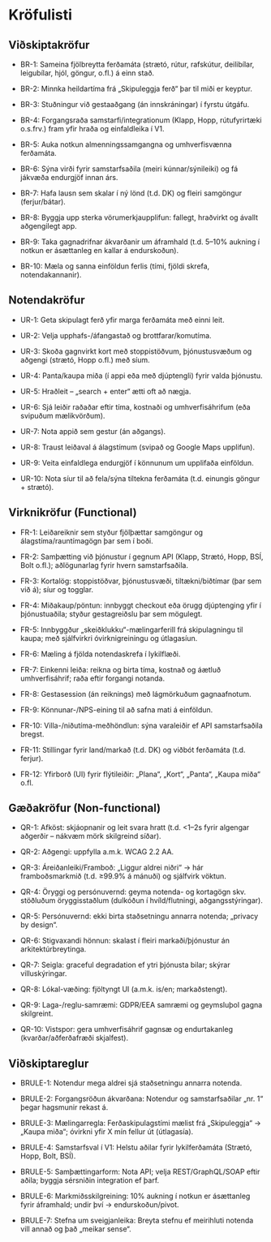 # Kröfulisti

## Viðskiptakröfur

- BR-1: Sameina fjölbreytta ferðamáta (strætó, rútur, rafskútur, deilibílar, leigubílar, hjól, göngur, o.fl.) á einn stað.

- BR-2: Minnka heildartíma frá „Skipuleggja ferð“ þar til miði er keyptur.

- BR-3: Stuðningur við gestaaðgang (án innskráningar) í fyrstu útgáfu.

- BR-4: Forgangsraða samstarfi/integrationum (Klapp, Hopp, rútufyrirtæki o.s.frv.) fram yfir hraða og einfaldleika í V1.

- BR-5: Auka notkun almenningssamgangna og umhverfisvænna ferðamáta.

- BR-6: Sýna virði fyrir samstarfsaðila (meiri kúnnar/sýnileiki) og fá jákvæða endurgjöf innan árs.

- BR-7: Hafa lausn sem skalar í ný lönd (t.d. DK) og fleiri samgöngur (ferjur/bátar).

- BR-8: Byggja upp sterka vörumerkjaupplifun: fallegt, hraðvirkt og ávallt aðgengilegt app.

- BR-9: Taka gagnadrifnar ákvarðanir um áframhald (t.d. 5–10% aukning í notkun er ásættanleg en kallar á endurskoðun).

- BR-10: Mæla og sanna einföldun ferlis (tími, fjöldi skrefa, notendakannanir).

## Notendakröfur

- UR-1: Geta skipulagt ferð yfir marga ferðamáta með einni leit.

- UR-2: Velja upphafs-/áfangastað og brottfarar/komutíma.

- UR-3: Skoða gagnvirkt kort með stoppistöðvum, þjónustusvæðum og aðgengi (strætó, Hopp o.fl.) með síum.

- UR-4: Panta/kaupa miða (í appi eða með djúptengli) fyrir valda þjónustu.

- UR-5: Hraðleit – „search + enter“ ætti oft að nægja.

- UR-6: Sjá leiðir raðaðar eftir tíma, kostnaði og umhverfisáhrifum (eða svipuðum mælikvörðum).

- UR-7: Nota appið sem gestur (án aðgangs).

- UR-8: Traust leiðaval á álagstímum (svipað og Google Maps upplifun).

- UR-9: Veita einfaldlega endurgjöf í könnunum um upplifaða einföldun.

- UR-10: Nota síur til að fela/sýna tiltekna ferðamáta (t.d. einungis göngur + strætó).

## Virknikröfur (Functional)

- FR-1: Leiðareiknir sem styður fjölþættar samgöngur og álagstíma/rauntímagögn þar sem í boði.

- FR-2: Samþætting við þjónustur í gegnum API (Klapp, Strætó, Hopp, BSÍ, Bolt o.fl.); aðlögunarlag fyrir hvern samstarfsaðila.

- FR-3: Kortalög: stoppistöðvar, þjónustusvæði, tiltækni/biðtímar (þar sem við á); síur og togglar.

- FR-4: Miðakaup/pöntun: innbyggt checkout eða örugg djúptenging yfir í þjónustuaðila; styður gestagreiðslu þar sem mögulegt.

- FR-5: Innbyggður „skeiðklukku“-mælingarferill frá skipulagningu til kaupa; með sjálfvirkri óvirknigreiningu og útlagasíun.

- FR-6: Mæling á fjölda notendaskrefa í lykilflæði.

- FR-7: Einkenni leiða: reikna og birta tíma, kostnað og áætluð umhverfisáhrif; raða eftir forgangi notanda.

- FR-8: Gestasession (án reiknings) með lágmörkuðum gagnaafnotum.

- FR-9: Könnunar-/NPS-eining til að safna mati á einföldun.

- FR-10: Villa-/niðutíma-meðhöndlun: sýna varaleiðir ef API samstarfsaðila bregst.

- FR-11: Stillingar fyrir land/markað (t.d. DK) og viðbót ferðamáta (t.d. ferjur).

- FR-12: Yfirborð (UI) fyrir flýtileiðir: „Plana“, „Kort“, „Panta“, „Kaupa miða“ o.fl.

## Gæðakröfur (Non-functional)

- QR-1: Afköst: skjáopnanir og leit svara hratt (t.d. <1–2s fyrir algengar aðgerðir – nákvæm mörk skilgreind síðar).

- QR-2: Aðgengi: uppfylla a.m.k. WCAG 2.2 AA.

- QR-3: Áreiðanleiki/Framboð: „Liggur aldrei niðri“ → hár framboðsmarkmið (t.d. ≥99.9% á mánuði) og sjálfvirk vöktun.

- QR-4: Öryggi og persónuvernd: geyma notenda- og kortagögn skv. stöðluðum öryggisstaðlum (dulkóðun í hvíld/flutningi, aðgangsstýringar).

- QR-5: Persónuvernd: ekki birta staðsetningu annarra notenda; „privacy by design“.

- QR-6: Stigvaxandi hönnun: skalast í fleiri markaði/þjónustur án arkitektúrbreytinga.

- QR-7: Seigla: graceful degradation ef ytri þjónusta bilar; skýrar villuskýringar.

- QR-8: Lókal-væðing: fjöltyngt UI (a.m.k. is/en; markaðstengt).

- QR-9: Laga-/reglu-samræmi: GDPR/EEA samræmi og geymsluþol gagna skilgreint.

- QR-10: Vistspor: gera umhverfisáhrif gagnsæ og endurtakanleg (kvarðar/aðferðafræði skjalfest).

## Viðskiptareglur

- BRULE-1: Notendur mega aldrei sjá staðsetningu annarra notenda.

- BRULE-2: Forgangsröðun ákvarðana: Notendur og samstarfsaðilar „nr. 1“ þegar hagsmunir rekast á.

- BRULE-3: Mælingarregla: Ferðaskipulagstími mælist frá „Skipuleggja“ → „Kaupa miða“; óvirkni yfir X mín fellur út (útlagasía).

- BRULE-4: Samstarfsval í V1: Helstu aðilar fyrir lykilferðamáta (Strætó, Hopp, Bolt, BSÍ).

- BRULE-5: Samþættingarform: Nota API; velja REST/GraphQL/SOAP eftir aðila; byggja sérsniðin integration ef þarf.

- BRULE-6: Markmiðsskilgreining: 10% aukning í notkun er ásættanleg fyrir áframhald; undir því → endurskoðun/pivot.

- BRULE-7: Stefna um sveigjanleika: Breyta stefnu ef meirihluti notenda vill annað og það „meikar sense“.
